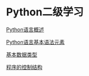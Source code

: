 # Python二级学习

[Python语言概述](http://localhost:8888/notebooks/Python%E8%AF%AD%E8%A8%80%E6%A6%82%E8%BF%B0.ipynb)

[Python语言基本语法元素](http://localhost:8888/notebooks/Python%E8%AF%AD%E8%A8%80%E5%9F%BA%E6%9C%AC%E8%AF%AD%E6%B3%95%E5%85%83%E7%B4%A0.ipynb)

[基本数据类型](http://localhost:8888/notebooks/%E5%9F%BA%E6%9C%AC%E6%95%B0%E6%8D%AE%E7%B1%BB%E5%9E%8B.ipynb)

[程序的控制结构](http://localhost:8888/notebooks/%E7%A8%8B%E5%BA%8F%E7%9A%84%E6%8E%A7%E5%88%B6%E7%BB%93%E6%9E%84.ipynb)

```{.python .input}

```
